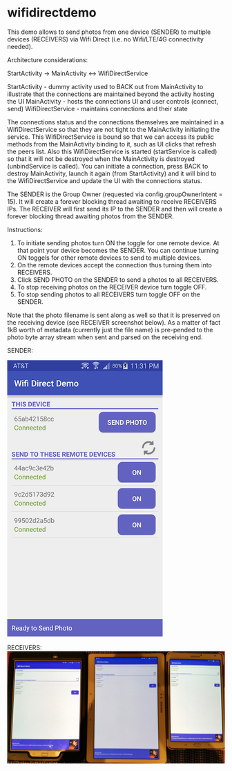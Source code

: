 # wifidirectdemo

This demo allows to send photos from one device (SENDER) to multiple devices (RECEIVERS) via Wifi Direct (i.e. no Wifi/LTE/4G connectivity needed).


Architecture considerations:

StartActivity -> MainActivity <-> WifiDirectService

StartActivity - dummy activity used to BACK out from MainActivity to illustrate that the connections are maintained beyond the activity hosting the UI
MainActivity - hosts the connections UI and user controls (connect, send)
WifiDirectService - maintains connections and their state

The connections status and the connections themselves are maintained in a WifiDirectService so that they are not tight to the MainActivity initiating the service. 
This WifiDirectService is bound so that we can access its public methods from the MainActivity binding to it, such as UI clicks that refresh the peers list. Also this WifiDirectService is started (startService is called) so that it will not be destroyed when the MainActivity is destroyed (unbindService is called).
You can initiate a connection, press BACK to destroy MainActivity, launch it again (from StartActivity) and it will bind to the WifiDirectService and update the UI with the connections status.

The SENDER is the Group Owner (requested via config.groupOwnerIntent = 15). It will create a forever blocking thread awaiting to receive RECEIVERS IPs. The RECEIVER will first send its IP to the SENDER and then will create a forever blocking thread awaiting photos from the SENDER.


Instructions:

1. To initiate sending photos turn ON the toggle for one remote device. At that point your device becomes the SENDER. You can continue turning ON toggels for other remote devices to send to multiple devices. 
2. On the remote devices accept the connection thus turning them into RECEIVERS. 
2. Click SEND PHOTO on the SENDER to send a photos to all RECEIVERS. 
3. To stop receiving photos on the RECEIVER device turn toggle OFF.
4. To stop sending photos to all RECEIVERS turn toggle OFF on the SENDER.

Note that the photo filename is sent along as well so that it is preserved on the receiving device (see RECEIVER screenshot below). As a matter of fact 1kB worth of metadata (currently just the file name) is pre-pended to the photo byte array stream when sent and parsed on the receiving end.


SENDER:

![Alt text](/sender.png?raw=true "initiates connection to send")


RECEIVERS:
![Alt text](/receivers.jpg?raw=true "accepts connection to receive")
